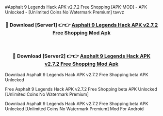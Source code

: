 #Asphalt 9 Legends Hack APK v2.7.2 Free Shopping [APK-MOD] - APK Unlocked - [Unlimited Coins No Watermark Premium] tavvz



<div align="center">

<h3>🔴 Download [Server1] 👉👉 <a href="https://momento.my/?title=Asphalt_9_Legends_Hack_APK_v2.7.2_Free_Shopping">Asphalt 9 Legends Hack APK v2.7.2 Free Shopping Mod Apk</a></h3><br>

<h3>🔴 Download [Server2] 👉👉 <a href="https://momento.my/?title=Asphalt_9_Legends_Hack_APK_v2.7.2_Free_Shopping">Asphalt 9 Legends Hack APK v2.7.2 Free Shopping Mod Apk</a></h3>
</div>



Download Asphalt 9 Legends Hack APK v2.7.2 Free Shopping beta APK Unlocked

Free Asphalt 9 Legends Hack APK v2.7.2 Free Shopping beta APK Unlocked [Unlimited Coins No Watermark Premium]

Download Asphalt 9 Legends Hack APK v2.7.2 Free Shopping beta APK Unlocked [Unlimited Coins No Watermark Premium] Mod For Android
